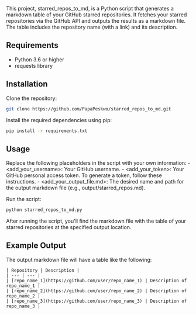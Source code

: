 This project, starred_repos_to_md, is a Python script that generates a markdown table of your GitHub starred repositories. It fetches your starred repositories via the GitHub API and outputs the results as a markdown file. The table includes the repository name (with a link) and its description.

## Requirements
- Python 3.6 or higher
- requests library

## Installation
Clone the repository:
```bash
git clone https://github.com/PapaPeskwo/starred_repos_to_md.git
```

Install the required dependencies using pip:
```bash
pip install -r requirements.txt
```

## Usage
Replace the following placeholders in the script with your own information:
    - <add_your_username>: Your GitHub username.
    - <add_your_token>: Your GitHub personal access token. To generate a token, follow these instructions.
    - <add_your_output_file.md>: The desired name and path for the output markdown file (e.g., output/starred_repos.md).

Run the script:
```bash
python starred_repos_to_md.py
```

After running the script, you'll find the markdown file with the table of your starred repositories at the specified output location.

## Example Output

The output markdown file will have a table like the following:

```less
| Repository | Description |
| --- | --- |
| [repo_name_1](https://github.com/user/repo_name_1) | Description of repo_name_1 |
| [repo_name_2](https://github.com/user/repo_name_2) | Description of repo_name_2 |
| [repo_name_3](https://github.com/user/repo_name_3) | Description of repo_name_3 |
```